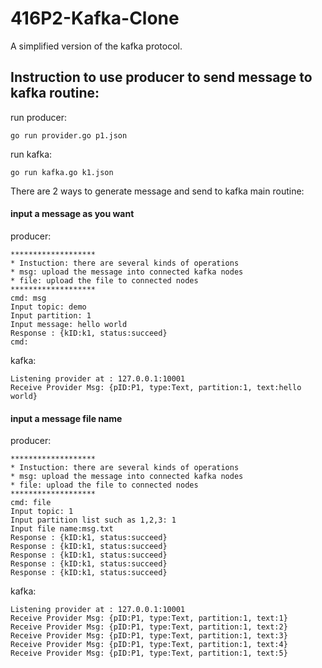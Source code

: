 # 416P2-Kafka-Clone
A simplified version of the kafka protocol.

## Instruction to use producer to send message to kafka routine:
run producer:
```shell
go run provider.go p1.json 
```
run kafka:
```shell
go run kafka.go k1.json 
```
There are 2 ways to generate message and send to kafka main routine:

#### input a message as you want

producer:
```
*******************
* Instuction: there are several kinds of operations
* msg: upload the message into connected kafka nodes
* file: upload the file to connected nodes
*******************
cmd: msg
Input topic: demo
Input partition: 1
Input message: hello world
Response : {kID:k1, status:succeed}
cmd: 

```

kafka:
```
Listening provider at : 127.0.0.1:10001
Receive Provider Msg: {pID:P1, type:Text, partition:1, text:hello world}
```

####  input a message file name
producer:
```
*******************
* Instuction: there are several kinds of operations
* msg: upload the message into connected kafka nodes
* file: upload the file to connected nodes
*******************
cmd: file
Input topic: 1
Input partition list such as 1,2,3: 1
Input file name:msg.txt
Response : {kID:k1, status:succeed}
Response : {kID:k1, status:succeed}
Response : {kID:k1, status:succeed}
Response : {kID:k1, status:succeed}
Response : {kID:k1, status:succeed}
```

kafka:
```
Listening provider at : 127.0.0.1:10001
Receive Provider Msg: {pID:P1, type:Text, partition:1, text:1}
Receive Provider Msg: {pID:P1, type:Text, partition:1, text:2}
Receive Provider Msg: {pID:P1, type:Text, partition:1, text:3}
Receive Provider Msg: {pID:P1, type:Text, partition:1, text:4}
Receive Provider Msg: {pID:P1, type:Text, partition:1, text:5}
```
